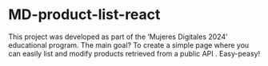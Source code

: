 # MD-product-list-react
This project was developed as part of the ‘Mujeres Digitales 2024’ educational program. The main goal? To create a simple page where you can easily list and modify products retrieved from a public API . Easy-peasy! 
